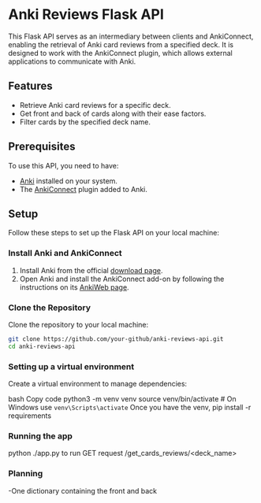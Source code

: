# Anki Reviews Flask API

This Flask API serves as an intermediary between clients and AnkiConnect, enabling the retrieval of Anki card reviews from a specified deck. It is designed to work with the AnkiConnect plugin, which allows external applications to communicate with Anki.

## Features

- Retrieve Anki card reviews for a specific deck.
- Get front and back of cards along with their ease factors.
- Filter cards by the specified deck name.

## Prerequisites

To use this API, you need to have:

- [Anki](https://apps.ankiweb.net/) installed on your system.
- The [AnkiConnect](https://foosoft.net/projects/anki-connect/index.html) plugin added to Anki.

## Setup

Follow these steps to set up the Flask API on your local machine:

### Install Anki and AnkiConnect

1. Install Anki from the official [download page](https://apps.ankiweb.net/).
2. Open Anki and install the AnkiConnect add-on by following the instructions on its [AnkiWeb page](https://ankiweb.net/shared/info/2055492159).

### Clone the Repository

Clone the repository to your local machine:

```bash
git clone https://github.com/your-github/anki-reviews-api.git
cd anki-reviews-api
```

### Setting up a virtual environment
Create a virtual environment to manage dependencies:

bash
Copy code
python3 -m venv venv
source venv/bin/activate  # On Windows use `venv\Scripts\activate`
Once you have the venv, pip install -r requirements

### Running the app
python ./app.py to run
GET request /get_cards_reviews/<deck_name>


### Planning
-One dictionary containing the front and back